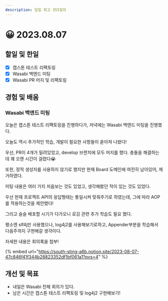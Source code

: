 ```yaml
---
description: 일일 회고 355일차
---
```


# 😀 2023.08.07

## 할일 및 한일&#x20;

* [x] 캡스톤 테스트 리팩토링&#x20;
* [x] Wasabi 백엔드 미팅&#x20;
* [x] Wasabi PR 머지 및 리팩토링&#x20;

## 경험 및 배움&#x20;

### Wasabi 백엔드 미팅&#x20;

오늘은 캡스톤 테스트 리팩토링을 진행하다가, 저녁에는 Wasabi 백엔드 미팅을 진행했다.

오늘도 역시 추가적인 학습, 개발이 필요한 사항들이 쏟아져 나왔다!

우선, PR이 4개가 밀려있었고, develop 브랜치에 모두 머지를 했다. 충돌을 해결하는 데 꽤 오랜 시간이 걸렸다😭

또한, 정적 생성자를 사용하지 않기로 했지만 현재 Board 도메인에 여전히 남아있어, 제거하였다.

미팅 내용은 여러 가지 처음보는 것도 있었고, 생각해봤던 적이 있는 것도 있었다.

우선 현재 프로젝트 API의 응답형태는 통일시켜 맞춰주기로 하였는데, 그에 따라 AOP를 적용하는것을 제안했다!

그리고 슬슬 배포할 시기가 다가오니 로깅 관련 추가 학습도 필요 했다.

평소엔 slf4j만 사용했으나, log4j2를 사용해보기로하고, Appender부분을 학습해서 다음주까지 구현해갈 생각이다.

자세한 내용은 회의록을 첨부!

{% embed url="https://south-sting-a6b.notion.site/2023-08-07-47c846f41f344b28823352df1bf061a1?pvs=4" %}

## 개선 및 목표&#x20;

* 내일은 Wasabi 전체 회의가 있다.&#x20;
* 남은 시간은 캡스톤 테스트 리팩토링 및 log4j2 구현해보기!&#x20;
